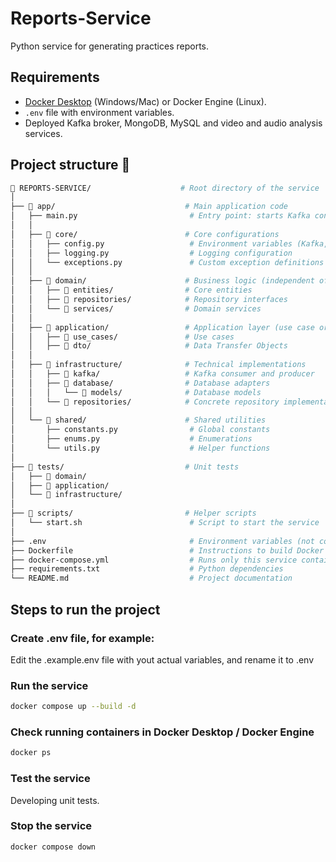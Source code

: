 # Reports-Service

Python service for generating practices reports.


## Requirements

* [Docker Desktop](https://www.docker.com/products/docker-desktop/) (Windows/Mac) or Docker Engine (Linux).
* `.env` file with environment variables.
* Deployed Kafka broker, MongoDB, MySQL and video and audio analysis services.


##  Project structure 📁

```bash
📁 REPORTS-SERVICE/                    # Root directory of the service
│
├── 📁 app/                             # Main application code
│   ├── main.py                         # Entry point: starts Kafka consumer + FastAPI app
│   │
│   ├── 📁 core/                        # Core configurations
│   │   ├── config.py                   # Environment variables (Kafka, DBs, storage path)
│   │   ├── logging.py                  # Logging configuration
│   │   └── exceptions.py               # Custom exception definitions
│   │
│   ├── 📁 domain/                      # Business logic (independent of tech)
│   │   ├── 📁 entities/                # Core entities
│   │   ├── 📁 repositories/            # Repository interfaces
│   │   └── 📁 services/                # Domain services
│   │
│   ├── 📁 application/                 # Application layer (use case orchestration)
│   │   ├── 📁 use_cases/               # Use cases
│   │   ├── 📁 dto/                     # Data Transfer Objects
│   │
│   ├── 📁 infrastructure/              # Technical implementations
│   │   ├── 📁 kafka/                   # Kafka consumer and producer
│   │   ├── 📁 database/                # Database adapters
│   │   │   └── 📁 models/              # Database models
│   │   └── 📁 repositories/            # Concrete repository implementations
│   │
│   └── 📁 shared/                      # Shared utilities
│       ├── constants.py                # Global constants
│       ├── enums.py                    # Enumerations
│       └── utils.py                    # Helper functions
│
├── 📁 tests/                           # Unit tests
│   ├── 📁 domain/
│   ├── 📁 application/
│   └── 📁 infrastructure/
│
├── 📁 scripts/                         # Helper scripts
│   └── start.sh                        # Script to start the service
│
├── .env                                # Environment variables (not committed to Git)
├── Dockerfile                          # Instructions to build Docker image
├── docker-compose.yml                  # Runs only this service container
├── requirements.txt                    # Python dependencies
└── README.md                           # Project documentation

```


## Steps to run the project


### Create .env file, for example:

Edit the .example.env file with yout actual variables, and rename it to .env

### Run the service

```bash
docker compose up --build -d
```

### Check running containers in Docker Desktop / Docker Engine

```bash
docker ps
```

### Test the service

Developing unit tests.

### Stop the service

```bash
docker compose down
```